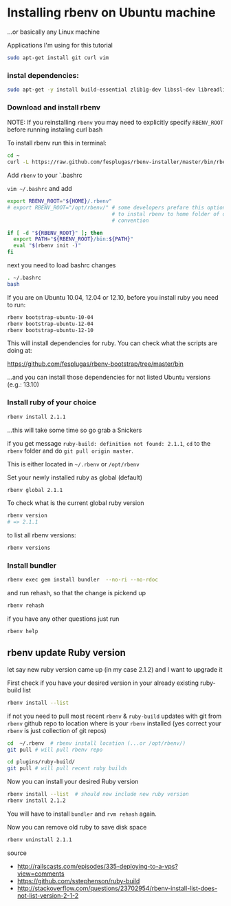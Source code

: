# Installing rbenv on Ubuntu machine

...or basically any Linux machine

Applications I'm using for this tutorial

```bash
sudo apt-get install git curl vim
```

### instal dependencies:

```bash
sudo apt-get -y install build-essential zlib1g-dev libssl-dev libreadline-gplv2-dev
```

### Download and install rbenv 

NOTE: If you reinstalling `rbenv` you may need to explicitly specify `RBENV_ROOT` before running instaling curl bash

To install rbenv run this in terminal:

```bash
cd ~
curl -L https://raw.github.com/fesplugas/rbenv-installer/master/bin/rbenv-installer | bash
```


Add `rbenv` to your `.bashrc

`vim ~/.bashrc` and add

```bash
export RBENV_ROOT="${HOME}/.rbenv"
# export RBENV_ROOT="/opt/rbenv/" # some developers prefare this option I highly recommend 
                                  # to instal rbenv to home folder of deploy user as it's 
                                  # convention 

if [ -d "${RBENV_ROOT}" ]; then
  export PATH="${RBENV_ROOT}/bin:${PATH}"
  eval "$(rbenv init -)"
fi
```

next you need to load bashrc changes

```bash
. ~/.bashrc 
bash
```

If you are on Ubuntu 10.04, 12.04 or 12.10, before you install ruby
you need to run:

```bash
rbenv bootstrap-ubuntu-10-04
rbenv bootstrap-ubuntu-12-04
rbenv bootstrap-ubuntu-12-10
```

This will install dependencies for ruby. You can check what the scripts are doing at:

https://github.com/fesplugas/rbenv-bootstrap/tree/master/bin

...and you can install those dependencies for not listed Ubuntu versions (e.g.: 13.10)

### Install ruby of your choice

```bash
rbenv install 2.1.1
```

...this will take some time so go grab a Snickers

if you get message  `ruby-build: definition not found: 2.1.1`, `cd` to 
the `rbenv` folder and do `git pull origin master`.

This is either located in `~/.rbenv` or `/opt/rbenv`

Set your newly installed ruby as global (default)

```bash
rbenv global 2.1.1
```

To check what is the current global ruby version

```bash
rbenv version
# => 2.1.1
```

to list all rbenv versions:

```bash
rbenv versions
```

### Install bundler

```bash
rbenv exec gem install bundler  --no-ri --no-rdoc
```

and run rehash, so that the change is pickend up

```bash
rbenv rehash
```

if you have any other questions just run 

```bash
rbenv help
```

## rbenv update Ruby version

let say new ruby version came up (in my case 2.1.2) and I want to upgrade it 

First check if you have your desired version in your already existing ruby-build list

```bash
rbenv install --list
```

if not you need to pull most recent `rbenv` & `ruby-build` updates with git from `rbenv` github repo to
location where is your `rbenv` installed (yes correct your `rbenv` is just collection of git repos)

```bash
cd  ~/.rbenv  # rbenv install location (...or /opt/rbenv/)
git pull # will pull rbenv repo

cd plugins/ruby-build/
git pull # will pull recent ruby builds
```

Now you can install your desired Ruby version

```bash
rbenv install --list  # should now include new ruby version
rbenv install 2.1.2
```

You will have to install `bundler` and `rvm rehash` again.

Now you can remove old ruby to save disk space

```bash
rbenv uninstall 2.1.1
```

source

* http://railscasts.com/episodes/335-deploying-to-a-vps?view=comments
* https://github.com/sstephenson/ruby-build
* http://stackoverflow.com/questions/23702954/rbenv-install-list-does-not-list-version-2-1-2

